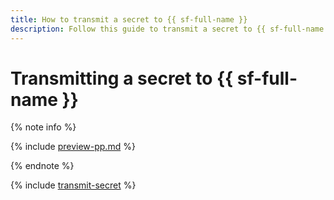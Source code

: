 ```yaml
---
title: How to transmit a secret to {{ sf-full-name }}
description: Follow this guide to transmit a secret to {{ sf-full-name }}.
---
```


# Transmitting a secret to {{ sf-full-name }}


{% note info %}

{% include [preview-pp.md](../../../_includes/preview-pp.md) %}

{% endnote %}



{% include [transmit-secret](../../../_includes/functions/transmit-secret.md) %}
